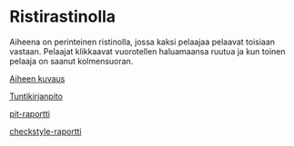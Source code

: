# Ristirastinolla

Aiheena on perinteinen ristinolla, jossa kaksi pelaajaa pelaavat toisiaan vastaan. Pelaajat klikkaavat vuorotellen haluamaansa ruutua ja kun toinen pelaaja on saanut kolmensuoran.

[Aiheen kuvaus](dokumentaatio/aiheenKuvausJaRakenne.md)

[Tuntikirjanpito](dokumentaatio/tuntikirjanpito.md)

[pit-raportti](https://htmlpreview.github.io/?https://github.com/Zappi/Ristirastinolla/blob/master/dokumentaatio/pit-raportti/201702171245/index.html)

[checkstyle-raportti](https://htmlpreview.github.io/?https://github.com/Zappi/Ristirastinolla/blob/master/dokumentaatio/checkstyle-raportti/Viikko%205/site/checkstyle.html)

